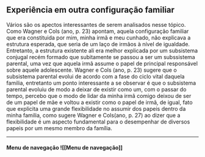## Experiência em outra configuração familiar

Vários são os apectos interessantes de serem analisados nesse tópico. Como Wagner e Cols (ano, p. 23) apontam, aquela configuração familiar que era constituida por mim, minha irmã e meu cunhado, não explicava a estrutura esperada, que seria de um laço de irmãos à nível de igualdade. Entretanto, a estrutura existente ali era melhor explicada por um subsistema conjugal recém formado que subitamente se passou a ser um subssistema parental, uma vez que aquela irmã assume o papel de principal responsável sobre aquele adolescente. Wagner e Cols (ano, p. 23) sugere que o subsistema parental evolui de acordo com a fase do ciclo vital daquela familia, entretanto um ponto interessante a se observar é que o subsistema parental evoluiu de modo a deixar de existir como um, com o passar do tempo, percebo que o modo de lidar da minha irmã comigo deixou de ser de um papel de mãe e voltou a existir como o papel de irmã, de igual, fato que explicita uma grande flexibilidade no assumir dos papeis dentro da minha familia, como sugere Wagner e Cols(ano, p. 27) ao dizer que a flexibilidade é um aspecto fundamental para o desempenhar de diversos papeis por um mesmo membro da família.    


----------------------

#### Menu de navegação ![[Menu de navegação]]